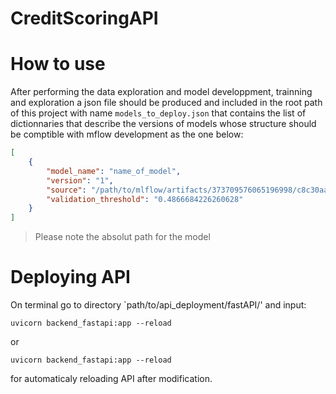 # CreditScoringAPI

# How to use
After performing the data exploration and model developpment, trainning and exploration a json file should be produced and included in the root path of this project with name `models_to_deploy.json` that contains the list of dictionnaries that describe the versions of models whose structure should be comptible with mflow development as the one below:


```json
[
    {
        "model_name": "name_of_model",
        "version": "1",
        "source": "/path/to/mlflow/artifacts/373709576065196998/c8c30aa6b9924d45975c34bc44c55743/artifacts/lightgbm",
        "validation_threshold": "0.4866684226260628"
    }
]
```
> Please note the absolut path for the model

# Deploying API
On terminal go to directory `path/to/api_deployment/fastAPI/' and 
input:
```
uvicorn backend_fastapi:app --reload
```
or 

```
uvicorn backend_fastapi:app --reload
```
for automaticaly reloading API after modification.
